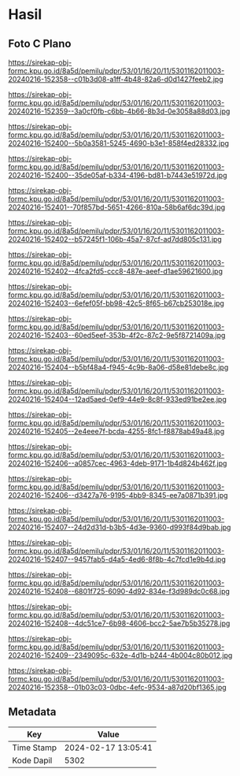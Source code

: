 # Hasil

## Foto C Plano

https://sirekap-obj-formc.kpu.go.id/8a5d/pemilu/pdpr/53/01/16/20/11/5301162011003-20240216-152358--c01b3d08-a1ff-4b48-82a6-d0d1427feeb2.jpg

https://sirekap-obj-formc.kpu.go.id/8a5d/pemilu/pdpr/53/01/16/20/11/5301162011003-20240216-152359--3a0cf0fb-c6bb-4b66-8b3d-0e3058a88d03.jpg

https://sirekap-obj-formc.kpu.go.id/8a5d/pemilu/pdpr/53/01/16/20/11/5301162011003-20240216-152400--5b0a3581-5245-4690-b3e1-858f4ed28332.jpg

https://sirekap-obj-formc.kpu.go.id/8a5d/pemilu/pdpr/53/01/16/20/11/5301162011003-20240216-152400--35de05af-b334-4196-bd81-b7443e51972d.jpg

https://sirekap-obj-formc.kpu.go.id/8a5d/pemilu/pdpr/53/01/16/20/11/5301162011003-20240216-152401--70f857bd-5651-4266-810a-58b6af6dc39d.jpg

https://sirekap-obj-formc.kpu.go.id/8a5d/pemilu/pdpr/53/01/16/20/11/5301162011003-20240216-152402--b57245f1-106b-45a7-87cf-ad7dd805c131.jpg

https://sirekap-obj-formc.kpu.go.id/8a5d/pemilu/pdpr/53/01/16/20/11/5301162011003-20240216-152402--4fca2fd5-ccc8-487e-aeef-d1ae59621600.jpg

https://sirekap-obj-formc.kpu.go.id/8a5d/pemilu/pdpr/53/01/16/20/11/5301162011003-20240216-152403--6efef05f-bb98-42c5-8f65-b67cb253018e.jpg

https://sirekap-obj-formc.kpu.go.id/8a5d/pemilu/pdpr/53/01/16/20/11/5301162011003-20240216-152403--60ed5eef-353b-4f2c-87c2-9e5f8721409a.jpg

https://sirekap-obj-formc.kpu.go.id/8a5d/pemilu/pdpr/53/01/16/20/11/5301162011003-20240216-152404--b5bf48a4-f945-4c9b-8a06-d58e81debe8c.jpg

https://sirekap-obj-formc.kpu.go.id/8a5d/pemilu/pdpr/53/01/16/20/11/5301162011003-20240216-152404--12ad5aed-0ef9-44e9-8c8f-933ed91be2ee.jpg

https://sirekap-obj-formc.kpu.go.id/8a5d/pemilu/pdpr/53/01/16/20/11/5301162011003-20240216-152405--2e4eee7f-bcda-4255-8fc1-f8878ab49a48.jpg

https://sirekap-obj-formc.kpu.go.id/8a5d/pemilu/pdpr/53/01/16/20/11/5301162011003-20240216-152406--a0857cec-4963-4deb-9171-1b4d824b462f.jpg

https://sirekap-obj-formc.kpu.go.id/8a5d/pemilu/pdpr/53/01/16/20/11/5301162011003-20240216-152406--d3427a76-9195-4bb9-8345-ee7a0871b391.jpg

https://sirekap-obj-formc.kpu.go.id/8a5d/pemilu/pdpr/53/01/16/20/11/5301162011003-20240216-152407--24d2d31d-b3b5-4d3e-9360-d993f84d9bab.jpg

https://sirekap-obj-formc.kpu.go.id/8a5d/pemilu/pdpr/53/01/16/20/11/5301162011003-20240216-152407--9457fab5-d4a5-4ed6-8f8b-4c7fcd1e9b4d.jpg

https://sirekap-obj-formc.kpu.go.id/8a5d/pemilu/pdpr/53/01/16/20/11/5301162011003-20240216-152408--6801f725-6090-4d92-834e-f3d989dc0c68.jpg

https://sirekap-obj-formc.kpu.go.id/8a5d/pemilu/pdpr/53/01/16/20/11/5301162011003-20240216-152408--4dc51ce7-6b98-4606-bcc2-5ae7b5b35278.jpg

https://sirekap-obj-formc.kpu.go.id/8a5d/pemilu/pdpr/53/01/16/20/11/5301162011003-20240216-152409--2349095c-632e-4d1b-b244-4b004c80b012.jpg

https://sirekap-obj-formc.kpu.go.id/8a5d/pemilu/pdpr/53/01/16/20/11/5301162011003-20240216-152358--01b03c03-0dbc-4efc-9534-a87d20bf1365.jpg


## Metadata

| Key        | Value               |
| ---------- | ------------------- |
| Time Stamp | 2024-02-17 13:05:41 |
| Kode Dapil | 5302                |



